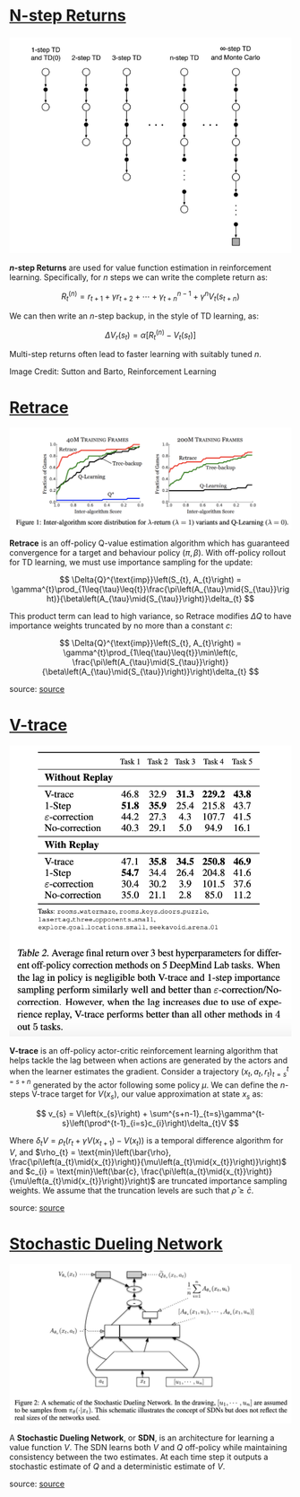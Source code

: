 # [N-step Returns](https://paperswithcode.com/method/n-step-returns)
![](./img/nstep_diagram_d6Fm2sJ.png)

**$n$-step Returns** are used for value function estimation in reinforcement learning. Specifically, for $n$ steps we can write the complete return as:

$$ R_{t}^{(n)} = r_{t+1} + \gamma{r}_{t+2} + \cdots + \gamma^{n-1}_{t+n} + \gamma^{n}V_{t}\left(s_{t+n}\right) $$

We can then write an $n$-step backup, in the style of TD learning, as:

$$ \Delta{V}_{r}\left(s_{t}\right) = \alpha\left[R_{t}^{(n)} - V_{t}\left(s_{t}\right)\right] $$

Multi-step returns often lead to faster learning with suitably tuned $n$.

Image Credit: Sutton and Barto, Reinforcement Learning

# [Retrace](https://paperswithcode.com/method/retrace)
![](./img/Screen_Shot_2020-06-04_at_10.27.30_PM.png)

**Retrace** is an off-policy Q-value estimation algorithm which has guaranteed convergence for a target and behaviour policy $\left(\pi, \beta\right)$. With off-policy rollout for TD learning, we must use importance sampling for the update:

$$ \Delta{Q}^{\text{imp}}\left(S_{t}, A_{t}\right) = \gamma^{t}\prod_{1\leq{\tau}\leq{t}}\frac{\pi\left(A_{\tau}\mid{S_{\tau}}\right)}{\beta\left(A_{\tau}\mid{S_{\tau}}\right)}\delta_{t} $$

This product term can lead to high variance, so Retrace modifies $\Delta{Q}$ to have importance weights truncated by no more than a constant $c$:

$$ \Delta{Q}^{\text{imp}}\left(S_{t}, A_{t}\right) = \gamma^{t}\prod_{1\leq{\tau}\leq{t}}\min\left(c, \frac{\pi\left(A_{\tau}\mid{S_{\tau}}\right)}{\beta\left(A_{\tau}\mid{S_{\tau}}\right)}\right)\delta_{t} $$

source: [source](http://arxiv.org/abs/1606.02647v2)
# [V-trace](https://paperswithcode.com/method/v-trace)
![](./img/Screen_Shot_2020-06-05_at_3.46.08_PM_E8wr9A4.png)

**V-trace** is an off-policy actor-critic reinforcement learning algorithm that helps tackle the lag between when actions are generated by the actors and when the learner estimates the gradient. Consider a trajectory $\left(x_{t}, a_{t}, r_{t}\right)^{t=s+n}_{t=s}$ generated by the actor following some policy $\mu$. We can define the $n$-steps V-trace target for $V\left(x_{s}\right)$, our value approximation at state $x_{s}$ as:

$$ v_{s} = V\left(x_{s}\right) + \sum^{s+n-1}_{t=s}\gamma^{t-s}\left(\prod^{t-1}_{i=s}c_{i}\right)\delta_{t}V $$

Where $\delta_{t}V = \rho_{t}\left(r_{t} + \gamma{V}\left(x_{t+1}\right) - V\left(x_{t}\right)\right)$ is a temporal difference algorithm for $V$, and $\rho_{t} = \text{min}\left(\bar{\rho}, \frac{\pi\left(a_{t}\mid{x_{t}}\right)}{\mu\left(a_{t}\mid{x_{t}}\right)}\right)$ and $c_{i} = \text{min}\left(\bar{c}, \frac{\pi\left(a_{t}\mid{x_{t}}\right)}{\mu\left(a_{t}\mid{x_{t}}\right)}\right)$ are truncated importance sampling weights. We assume that the truncation levels are such that $\bar{\rho} \geq \bar{c}$.

source: [source](http://arxiv.org/abs/1802.01561v3)
# [Stochastic Dueling Network](https://paperswithcode.com/method/stochastic-dueling-network)
![](./img/Screen_Shot_2020-06-05_at_12.34.38_PM.png)

A **Stochastic Dueling Network**, or **SDN**, is an architecture for learning a value function $V$. The SDN learns both $V$ and $Q$ off-policy while maintaining consistency between the two estimates. At each time step it outputs a stochastic estimate of $Q$ and a deterministic estimate of $V$.

source: [source](http://arxiv.org/abs/1611.01224v2)
